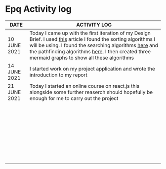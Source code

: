 # Epq Activity log

| **DATE**     | **ACTIVITY LOG**                                                                                                                                                                                                                                                                                                                                                                                                                                                                                               |
| ------------ | -------------------------------------------------------------------------------------------------------------------------------------------------------------------------------------------------------------------------------------------------------------------------------------------------------------------------------------------------------------------------------------------------------------------------------------------------------------------------------------------------------------- |
| 10 JUNE 2021 | Today I came up with the first iteration of my Design Brief. I used [this](https://www.freecodecamp.org/news/sorting-algorithms-explained-with-examples-in-python-java-and-c/) article I found the sorting algorithms I will be using. I found the searching algorithms [here](https://www.geeksforgeeks.org/searching-algorithms/) and the pathfinding algorithms [here](https://www.geeksforgeeks.org/fundamentals-of-algorithms/?ref=shm). I then created three mermaid graphs to show all these algorithms |
| 14 JUNE 2021 | I started work on my project application and wrote the introduction to my report                                                                                                                                                                                                                                                                                                                                                                                                                               |
| 21 JUNE 2021 | Today I started an online course on react.js this alongside some further reaserch should hopefully be enough for me to carry out the project                                                                                                                                                                                                                                                                                                                                                                   |
|              |                                                                                                                                                                                                                                                                                                                                                                                                                                                                                                                |
|              |                                                                                                                                                                                                                                                                                                                                                                                                                                                                                                                |
|              |                                                                                                                                                                                                                                                                                                                                                                                                                                                                                                                |
|              |                                                                                                                                                                                                                                                                                                                                                                                                                                                                                                                |
|              |                                                                                                                                                                                                                                                                                                                                                                                                                                                                                                                |
|              |                                                                                                                                                                                                                                                                                                                                                                                                                                                                                                                |
|              |                                                                                                                                                                                                                                                                                                                                                                                                                                                                                                                |
|              |                                                                                                                                                                                                                                                                                                                                                                                                                                                                                                                |
|              |                                                                                                                                                                                                                                                                                                                                                                                                                                                                                                                |
|              |                                                                                                                                                                                                                                                                                                                                                                                                                                                                                                                |
|              |                                                                                                                                                                                                                                                                                                                                                                                                                                                                                                                |
|              |                                                                                                                                                                                                                                                                                                                                                                                                                                                                                                                |
|              |                                                                                                                                                                                                                                                                                                                                                                                                                                                                                                                |
|              |                                                                                                                                                                                                                                                                                                                                                                                                                                                                                                                |
|              |                                                                                                                                                                                                                                                                                                                                                                                                                                                                                                                |
|              |                                                                                                                                                                                                                                                                                                                                                                                                                                                                                                                |
|              |                                                                                                                                                                                                                                                                                                                                                                                                                                                                                                                |
|              |                                                                                                                                                                                                                                                                                                                                                                                                                                                                                                                |
|              |                                                                                                                                                                                                                                                                                                                                                                                                                                                                                                                |
|              |                                                                                                                                                                                                                                                                                                                                                                                                                                                                                                                |
|              |                                                                                                                                                                                                                                                                                                                                                                                                                                                                                                                |
|              |                                                                                                                                                                                                                                                                                                                                                                                                                                                                                                                |
|              |                                                                                                                                                                                                                                                                                                                                                                                                                                                                                                                |
|              |                                                                                                                                                                                                                                                                                                                                                                                                                                                                                                                |
|              |                                                                                                                                                                                                                                                                                                                                                                                                                                                                                                                |
|              |                                                                                                                                                                                                                                                                                                                                                                                                                                                                                                                |
|              |                                                                                                                                                                                                                                                                                                                                                                                                                                                                                                                |
|              |                                                                                                                                                                                                                                                                                                                                                                                                                                                                                                                |
|              |                                                                                                                                                                                                                                                                                                                                                                                                                                                                                                                |
|              |                                                                                                                                                                                                                                                                                                                                                                                                                                                                                                                |
|              |                                                                                                                                                                                                                                                                                                                                                                                                                                                                                                                |
|              |                                                                                                                                                                                                                                                                                                                                                                                                                                                                                                                |
|              |                                                                                                                                                                                                                                                                                                                                                                                                                                                                                                                |
